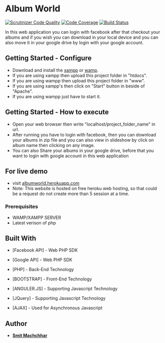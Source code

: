 # Album World
[![Scrutinizer Code Quality](https://scrutinizer-ci.com/g/machchhars/Assignment/badges/quality-score.png?b=master)](https://scrutinizer-ci.com/g/machchhars/Assignment/?branch=master)  [![Code Coverage](https://scrutinizer-ci.com/g/machchhars/Assignment/badges/coverage.png?b=master)](https://scrutinizer-ci.com/g/machchhars/Assignment/?branch=master)  [![Build Status](https://scrutinizer-ci.com/g/machchhars/Assignment/badges/build.png?b=master)](https://scrutinizer-ci.com/g/machchhars/Assignment/build-status/master)

In this web application you can login with facebook after that checkout your albums and if you wish you can download in your local device and you can also move it in your google drive by login with your google account.

## Getting Started - Configure

* Download and install the [xampp](https://www.apachefriends.org/index.html) or [wamp](http://www.wampserver.com/en/).
* If you are using xampp then upload this project folder in "htdocs".
* If you are using wampp then upload this project folder in "www".
* If you are using xampp's then click on "Start" button in beside of "Apache".
* If you are using wampp just have to start it.
  
## Getting Started - How to execute

* Open your web browser then  write "localhost/project_folder_name" in url.
* After running you have to login with facebook, then you can download your albums in zip file and you can also view in slideshow by       click on album name then clicking on any image.
* You can also Share your albums in your google drive, before that you want to login with google account in this web application

## For live demo
* visit [albumworld.herokuapp.com](https:albumworld.herokuapp.com)
* Note: This website is hosted on free heroku web hosting, so that could be a request do not create more than 5 session at a time. 

### Prerequisites

- WAMP/XAMPP SERVER
- Latest verison of php


## Built With

* [Facebook API] - Web PHP SDK
* [Google API] - Web PHP SDK

* [PHP] - Back-End Technology
* [BOOTSTRAP] - Front-End Technology
* [ANGULER.JS] - Supporting Javascript Technology
* [JQuery] - Supporting Javascript Technology
* [AJAX] - Used for Asynchronous Javascript 

## Author

* **[Smit Machchhar](https://www.linkedin.com/in/smit-machchhar-161a58121/)** 

